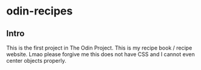 # odin-recipes
## Intro
This is the first project in The Odin Project. This is my recipe book / recipe website. Lmao please forgive me this does not have CSS and I cannot even center objects properly.